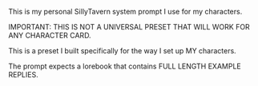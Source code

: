 This is my personal SillyTavern system prompt I use for my characters.

IMPORTANT: THIS IS NOT A UNIVERSAL PRESET THAT WILL WORK FOR ANY CHARACTER CARD.

This is a preset I built specifically for the way I set up MY characters.

The prompt expects a lorebook that contains FULL LENGTH EXAMPLE REPLIES.
